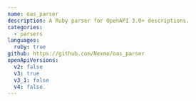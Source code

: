 ```yaml
---
name: oas_parser
description: A Ruby parser for OpenAPI 3.0+ descriptions.
categories:
  - parsers
languages:
  ruby: true
github: https://github.com/Nexmo/oas_parser
openApiVersions:
  v2: false
  v3: true
  v3_1: false
  v4: false
---
```

